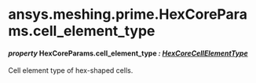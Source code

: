 # ansys.meshing.prime.HexCoreParams.cell_element_type



#### *property* HexCoreParams.cell_element_type *: [HexCoreCellElementType](ansys.meshing.prime.HexCoreCellElementType.md#ansys.meshing.prime.HexCoreCellElementType)*

Cell element type of hex-shaped cells.

<!-- !! processed by numpydoc !! -->
